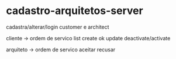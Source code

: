 # cadastro-arquitetos-server

cadastra/alterar/login customer e architect

cliente -> ordem de servico
list
create ok
update
deactivate/activate

arquiteto -> ordem de servico
aceitar 
recusar
